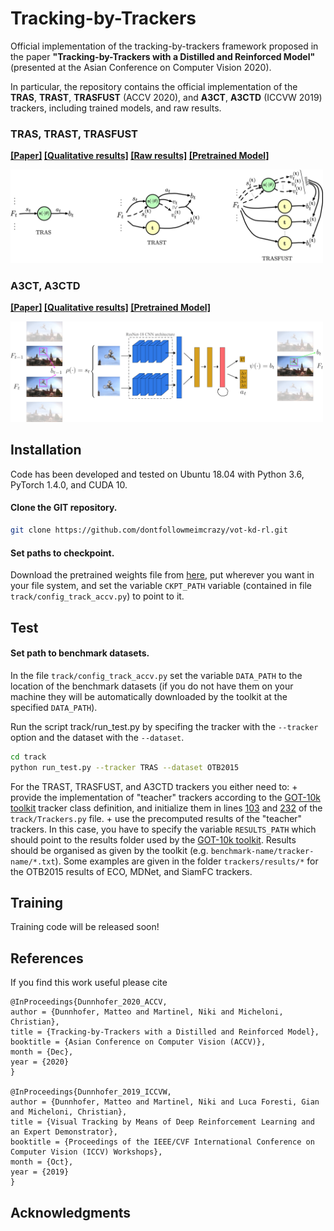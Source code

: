 # Tracking-by-Trackers
Official implementation of the tracking-by-trackers framework proposed in the paper
**"Tracking-by-Trackers with a Distilled and Reinforced Model"** (presented at the Asian Conference on Computer Vision 2020).

In particular, the repository contains the official implementation of the **TRAS**, **TRAST**, **TRASFUST** (ACCV 2020), and **A3CT**, **A3CTD** (ICCVW 2019) trackers, including trained models, and raw results. 

### TRAS, TRAST, TRASFUST
**[[Paper]](https://arxiv.org/abs/2007.04108)  [[Qualitative results]](https://youtu.be/uKtQgPk3nCU) [[Raw results]](https://drive.google.com/drive/folders/1Ppj9VIQ6n0KavnaZ2E1S-pKFSrRjQGuW?usp=sharing) [[Pretrained Model]](https://drive.google.com/file/d/1-ijK1kIqpBlSFTbPYNA9Ddfkgn3qrgSI/view?usp=sharing)**
    
<img src="./accv2020.jpg" alt="drawing" width="500"/>

### A3CT, A3CTD
**[[Paper]](https://openaccess.thecvf.com/content_ICCVW_2019/html/VOT/Dunnhofer_Visual_Tracking_by_Means_of_Deep_Reinforcement_Learning_and_an_ICCVW_2019_paper.html)  [[Qualitative results]](https://youtu.be/jSGLafk4-G4)
  [[Pretrained Model]](https://drive.google.com/file/d/1UotexDsuXLwQAx7mTnCf-iEL2QD0Om8d/view?usp=sharing)**
    
<img src="./iccvw2019.png" alt="drawing" width="500"/>



## Installation

Code has been developed and tested on Ubuntu 18.04 with Python 3.6, PyTorch 1.4.0, and CUDA 10.

#### Clone the GIT repository.  
```bash
git clone https://github.com/dontfollowmeimcrazy/vot-kd-rl.git
```

#### Set paths to checkpoint. 
Download the pretrained weights file from [here](https://drive.google.com/file/d/1-ijK1kIqpBlSFTbPYNA9Ddfkgn3qrgSI/view?usp=sharing), put wherever you want in your file system, and set the variable ```CKPT_PATH``` variable (contained in file ```track/config_track_accv.py```) to point to it.
   
## Test

#### Set path to benchmark datasets.  
In the file ```track/config_track_accv.py``` set the variable ```DATA_PATH``` to the location of the benchmark datasets (if you do not have them on your machine they will be automatically downloaded by the toolkit at the specified ```DATA_PATH```).

Run the script track/run_test.py by specifing the tracker with the ```--tracker``` option and the dataset with the ```--dataset```.
```bash
cd track
python run_test.py --tracker TRAS --dataset OTB2015  
```  

For the TRAST, TRASFUST, and A3CTD trackers you either need to:
	+ provide the implementation of "teacher" trackers according to the [GOT-10k toolkit](https://github.com/got-10k/toolkit) tracker class definition, and initialize them in lines [103](https://github.com/dontfollowmeimcrazy/vot-kd-rl/blob/1210631b0d1d5977cf8f0c872a47aff3041eef21/track/Trackers.py#L103) and [232](https://github.com/dontfollowmeimcrazy/vot-kd-rl/blob/1210631b0d1d5977cf8f0c872a47aff3041eef21/track/Trackers.py#L232) of the ```track/Trackers.py``` file.
	+ use the precomputed results of the "teacher" trackers. In this case, you have to specify the variable ```RESULTS_PATH``` which should point to the results folder used by the [GOT-10k toolkit](https://github.com/got-10k/toolkit). Results should be organised as given by the toolkit (e.g. ```benchmark-name/tracker-name/*.txt```). Some examples are given in the folder ```trackers/results/*``` for the OTB2015 results of ECO, MDNet, and SiamFC trackers.

## Training
Training code will be released soon!


## References
If you find this work useful please cite
```
@InProceedings{Dunnhofer_2020_ACCV,
author = {Dunnhofer, Matteo and Martinel, Niki and Micheloni, Christian},
title = {Tracking-by-Trackers with a Distilled and Reinforced Model},
booktitle = {Asian Conference on Computer Vision (ACCV)},
month = {Dec},
year = {2020}
}

@InProceedings{Dunnhofer_2019_ICCVW,
author = {Dunnhofer, Matteo and Martinel, Niki and Luca Foresti, Gian and Micheloni, Christian},
title = {Visual Tracking by Means of Deep Reinforcement Learning and an Expert Demonstrator},
booktitle = {Proceedings of the IEEE/CVF International Conference on Computer Vision (ICCV) Workshops},
month = {Oct},
year = {2019}
}   
``` 

## Acknowledgments 